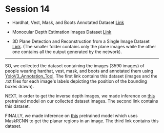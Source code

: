 # Session 14

* Hardhat, Vest, Mask, and Boots Annotated Dataset [Link](https://drive.google.com/file/d/1EqtOpF7cS74C56EaVQoKNkQmpT6_HFL2/view?usp=sharing)

* Monocular Depth Estimation Images Dataset [Link](https://drive.google.com/drive/folders/16Ni8NxRDH_dz9ejz7lHOrOcAKO2a2Hm3?usp=sharing)

* 3D Plane Detection and Reconstruction from a Single Image Dataset [Link](https://drive.google.com/drive/folders/10lzwIEBFvRJqA5FlbEE3FYXIDp-IIhFd?usp=sharing).
(The smaller folder contains only the plane images while the other one contains all the output generated by the network).

---

SO, we collected the dataset containing the images (3590 images) of people wearing hardhat, vest, mask, and boots and annotated them using [YoloV3_Annotation_Tool](https://github.com/miki998/YoloV3_Annotation_Tool).
The first link contains this dataset (images and the .txt files for each image's labels depicting the position of the bounding boxes drawn).

NEXT, in order to get the inverse depth images, we made inference on [this](https://github.com/intel-isl/MiDaS) pretrained model on our collected dataset images.
The second link contains this dataset.

FINALLY, we made inference on [this](https://github.com/NVlabs/planercnn) pretrained model which uses MaskRCNN to get the planar regions in an image.
The third link contains this dataset.
